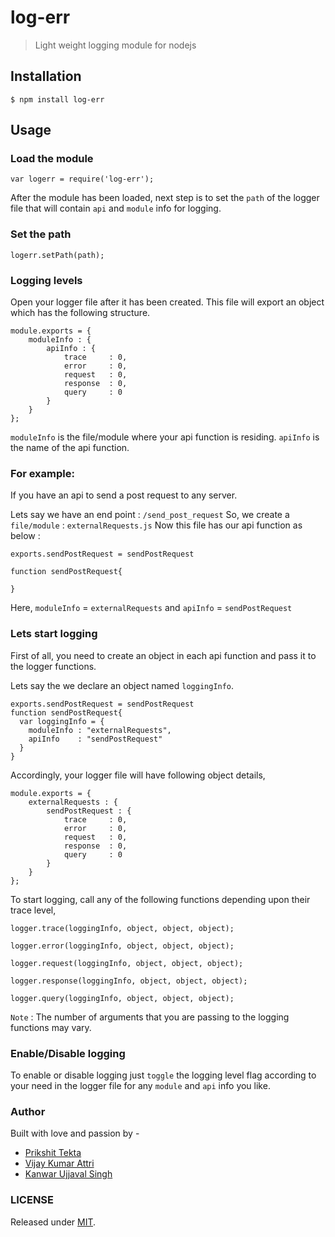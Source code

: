 # log-err
> Light weight logging module for nodejs

## Installation
```shell
$ npm install log-err
```
## Usage

### Load the module
```shell
var logerr = require('log-err');
```
After the module has been loaded, next step is to set the `path` of the logger file that will contain `api` and `module` info for logging.

### Set the path
```shell
logerr.setPath(path);
```

### Logging levels

Open your logger file after it has been created. This file will export an object which has the following structure.

```shell
module.exports = {
    moduleInfo : {
        apiInfo : {
            trace     : 0,
            error     : 0,
            request   : 0,
            response  : 0,
            query     : 0
        }
    }
};
```
`moduleInfo` is the file/module where your api function is residing.
`apiInfo` is the name of the api function.

### For example:
If you have an api to send a post request to any server.

Lets say we have an end point           : `/send_post_request`
So, we create a `file/module`          : `externalRequests.js`
Now this file has our api function as below  :
```shell
exports.sendPostRequest = sendPostRequest

function sendPostRequest{

}
```
Here, `moduleInfo` = `externalRequests` and `apiInfo` = `sendPostRequest`

### Lets start logging

First of all, you need to create an object in each api function and pass it to the logger functions.

Lets say the we declare an object named `loggingInfo`.

```shell
exports.sendPostRequest = sendPostRequest
function sendPostRequest{
  var loggingInfo = {
    moduleInfo : "externalRequests",
    apiInfo    : "sendPostRequest"
  }
}
```

Accordingly, your logger file will have following object details,
```shell
module.exports = {
    externalRequests : {
        sendPostRequest : {
            trace     : 0,
            error     : 0,
            request   : 0,
            response  : 0,
            query     : 0
        }
    }
};
```

To start logging, call any of the following functions depending upon their trace level,

```shell
logger.trace(loggingInfo, object, object, object);
```

```shell
logger.error(loggingInfo, object, object, object);
```

```shell
logger.request(loggingInfo, object, object, object);
```

```shell
logger.response(loggingInfo, object, object, object);
```

```shell
logger.query(loggingInfo, object, object, object);
```

`Note` : The number of arguments that you are passing to the logging functions may vary.

### Enable/Disable logging

To enable or disable logging just `toggle` the logging level flag according to your need in the logger file for any `module` and `api` info you like.

### Author
Built with love and passion by - 
* [Prikshit Tekta](https://github.com/prikshittekta)
* [Vijay Kumar Attri](https://github.com/decrypto27)
* [Kanwar Ujjaval Singh](https://github.com/kanwarujjaval)
### LICENSE
Released under [MIT](https://github.com/prikshittekta/log-err/blob/master/LICENSE).